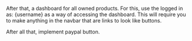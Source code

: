 After that, a dashboard for all owned products. For this, use the logged in as: {username} as a way of
accessing the dashboard. This will require you to make anything in the navbar that are links to look
like buttons.

After all that, implement paypal button.
